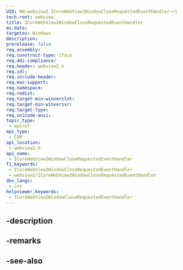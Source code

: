 ```yaml
---
UID: NN:webview2.ICoreWebView2WindowCloseRequestedEventHandler~r1
tech.root: webview
title: ICoreWebView2WindowCloseRequestedEventHandler
ms.date: 
targetos: Windows
description: 
prerelease: false
req.assembly: 
req.construct-type: iface
req.ddi-compliance: 
req.header: webview2.h
req.idl: 
req.include-header: 
req.max-support: 
req.namespace: 
req.redist: 
req.target-min-winverclnt: 
req.target-min-winversvr: 
req.target-type: 
req.unicode-ansi: 
topic_type:
 - apiref
api_type:
 - COM
api_location:
 - webview2.h
api_name:
 - ICoreWebView2WindowCloseRequestedEventHandler
f1_keywords:
 - ICoreWebView2WindowCloseRequestedEventHandler
 - webview2/ICoreWebView2WindowCloseRequestedEventHandler
dev_langs:
 - c++
helpviewer_keywords:
 - ICoreWebView2WindowCloseRequestedEventHandler
---
```


## -description

## -remarks

## -see-also

